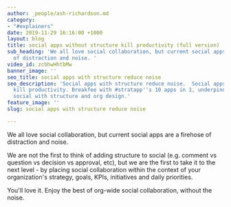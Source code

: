 ```yaml
---
author: _people/ash-richardson.md
category:
- "#explainers"
date: 2019-11-29 16:16:00 +1000
layout: blog
title: social apps without structure kill productivity (full version)
sub_heading: 'We all love social collaboration, but current social apps are a firehose
  of distraction and noise. '
video_id: zcbhwHhtbMw
banner_image: ''
seo_title: social apps with structure reduce noise
seo_description: 'Social apps with structure reduce noise.  Social apps without structure
  kill productivity. Breakfee with #stratapp''s 10 apps in 1, underpinned by unique
  social with structure and org design.'
feature_image: ''
slug: social apps with structure reduce noise

---
```

We all love social collaboration, but current social apps are a firehose of distraction and noise.

We are not the first to think of adding structure to social (e.g. comment vs question vs decision vs approval, etc), but we are the first to take it to the next level - by placing social collaboration within the context of your organization's strategy, goals, KPIs, initiatives and daily priorities.

You'll love it.  Enjoy the best of org-wide social collaboration, without the noise.